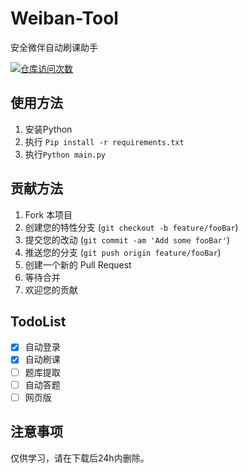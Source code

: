 # Weiban-Tool

安全微伴自动刷课助手

[![仓库访问次数](https://badges.toozhao.com/badges/01J4X431GX8JJ8F43S0ES0ANXY/green.svg)]( "")

## 使用方法

1. 安装Python
2. 执行 <code>Pip install -r requirements.txt</code>
3. 执行<code>Python main.py</code>

## 贡献方法
1. Fork 本项目
2. 创建您的特性分支 (`git checkout -b feature/fooBar`)
3. 提交您的改动 (`git commit -am 'Add some fooBar'`)
4. 推送您的分支 (`git push origin feature/fooBar`)
5. 创建一个新的 Pull Request
6. 等待合并
7. 欢迎您的贡献

## TodoList
- [x] 自动登录
- [x] 自动刷课
- [ ] 题库提取
- [ ] 自动答题
- [ ] 网页版
## 注意事项
仅供学习，请在下载后24h内删除。
